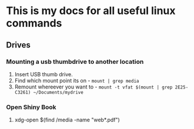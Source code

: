 # This is my docs for all useful linux commands

## Drives

### Mounting a usb thumbdrive to another location

1. Insert USB thumb drive.
2. Find which mount point its on - `mount | grep media`
3. Remount whereever you want to - `mount -t vfat $(mount | grep 2E25-C3261) ~/Documents/mydrive`

### Open Shiny Book 
1. xdg-open $(find /media -name "web*.pdf")

